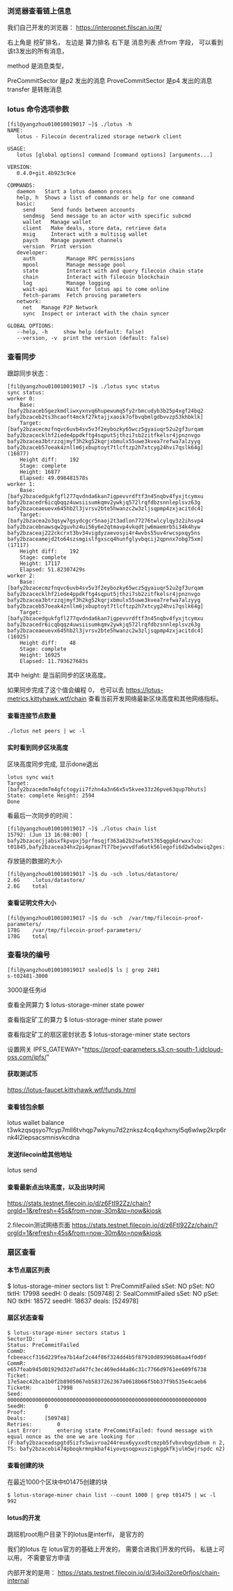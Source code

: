 
### 浏览器查看链上信息
我们自己开发的浏览器：
https://interopnet.filscan.io/#/

右上角是 挖矿排名， 
左边是 算力排名
右下是 消息列表 
点from 字段， 可以看到该t3发出的所有消息， 

method 是消息类型， 

PreCommitSector 是p2 发出的消息
ProveCommitSector 是p4 发出的消息
transfer 是转账消息


### lotus 命令选项参数
```
[fil@yangzhou010010019017 ~]$ ./lotus -h
NAME:
   lotus - Filecoin decentralized storage network client

USAGE:
   lotus [global options] command [command options] [arguments...]

VERSION:
   0.4.0+git.4b923c9ce

COMMANDS:
   daemon   Start a lotus daemon process
   help, h  Shows a list of commands or help for one command
   basic:
     send     Send funds between accounts
     sendmsg  Send message to an actor with specific subcmd
     wallet   Manage wallet
     client   Make deals, store data, retrieve data
     msig     Interact with a multisig wallet
     paych    Manage payment channels
     version  Print version
   developer:
     auth          Manage RPC permissions
     mpool         Manage message pool
     state         Interact with and query filecoin chain state
     chain         Interact with filecoin blockchain
     log           Manage logging
     wait-api      Wait for lotus api to come online
     fetch-params  Fetch proving parameters
   network:
     net   Manage P2P Network
     sync  Inspect or interact with the chain syncer

GLOBAL OPTIONS:
   --help, -h     show help (default: false)
   --version, -v  print the version (default: false)
```


### 查看同步
跟踪同步状态：
```
[fil@yangzhou010010019017 ~]$ ./lotus sync status
sync status:
worker 0:
	Base:	[bafy2bzaceb5gezkmdliwxyxnvq6hupewumq5fy2rbmcudyb3b25p4xgf24bq2 bafy2bzaceb2ts3hcaoft4mckf27ktajjxaoik7ofbvqbmlgdbvvzp53khbklk]
	Target:	[bafy2bzacecmzfnqvc6uvb4sv5v3f2eybozky65wcz5gyaiuqr52u2gf3urqam bafy2bzacecklhf2iede4ppdkftg4sqput5jthzi7sb2zitfkelsr4jpnznvgo bafy2bzacea3btrzzqjmyf3h2kg52kqrjxbmulx55uwe3kvea7refwa7alzyyg bafy2bzaceb57oeak4znllm6jxbuptoyt7tlcftzp2h7xtcyg24hvi7qslk64g] (16877)
	Height diff:	192
	Stage: complete
	Height: 16877
	Elapsed: 49.098481578s
worker 1:
	Base:	[bafy2bzacedgukfgfl277qvdnda6kan7igpevvrdftf3n45nqbv4fyxjtcymxu bafy2bzacedr6icqbqqz4uwsiisumkqmv2ywkjq572lrqfdbzsnnleplsvz63g bafy2bzaceaeuevx645hb2l3jvrsv2bte5hwanzc2w3zljsqpmp4zxjacitdc4]
	Target:	[bafy2bzacea2o3qsyw7gsydcgcr5naoj2t3adlon77276twlcylqy3z2ihsvp4 bafy2bzacebnawsqw2guvhz4ui56y6e2qtmavp4vkqdtjw6maemrb5i34k4hyw bafy2bzaceaj222ckcrxt3bv34vigdyzaevosyi4r4wvbs55uv4rwcspxqy5ns bafy2bzaceamejd2to64szsmgislfgxscq4hunfglyvbqcij2qpnnx7obg75xm] (17117)
	Height diff:	192
	Stage: complete
	Height: 17117
	Elapsed: 51.82307429s
worker 2:
	Base:	[bafy2bzacecmzfnqvc6uvb4sv5v3f2eybozky65wcz5gyaiuqr52u2gf3urqam bafy2bzacecklhf2iede4ppdkftg4sqput5jthzi7sb2zitfkelsr4jpnznvgo bafy2bzacea3btrzzqjmyf3h2kg52kqrjxbmulx55uwe3kvea7refwa7alzyyg bafy2bzaceb57oeak4znllm6jxbuptoyt7tlcftzp2h7xtcyg24hvi7qslk64g]
	Target:	[bafy2bzacedgukfgfl277qvdnda6kan7igpevvrdftf3n45nqbv4fyxjtcymxu bafy2bzacedr6icqbqqz4uwsiisumkqmv2ywkjq572lrqfdbzsnnleplsvz63g bafy2bzaceaeuevx645hb2l3jvrsv2bte5hwanzc2w3zljsqpmp4zxjacitdc4] (16925)
	Height diff:	48
	Stage: complete
	Height: 16925
	Elapsed: 11.793627683s
```
其中 height: 是当前同步的区块高度。

如果同步完成了这个值会编程 0， 
也可以去 https://lotus-metrics.kittyhawk.wtf/chain 查看当前开发网络最新区块高度和其他网络指标。


#### 查看连接节点数量
```
./lotus net peers | wc -l
```
#### 实时看到同步区块高度

区块高度同步完成, 显示done退出
```
lotus sync wait
Target: [bafy2bzacedm7m4gfctogyii7fzhn4a3n66x5v5kvee33z26pve63qup7bhuts]	State: complete	Height: 2594
Done
```

看最后一次同步的时间：
```
[fil@yangzhou010010019017 ~]$ ./lotus chain list
15792: (Jun 13 16:08:00) [ bafy2bzacecjjabsxfkpvpxj5prfmsqjf363a62b2swfmt5765qggkdrwxx7co: t01845,bafy2bzacea34hx2pi4pnax7t77bejwvvdfa6utk56legofi6d2w5wbwiq2ges: 
```

存放链的数据的大小
```
[fil@yangzhou010010019017 ~]$ du -sch .lotus/datastore/
2.6G	.lotus/datastore/
2.6G	total
```

#### 查看证明文件大小
```
[fil@yangzhou010010019017 ~]$ du -sch  /var/tmp/filecoin-proof-parameters/
178G	/var/tmp/filecoin-proof-parameters/
178G	total
```

### 查看块的编号
```
[fil@yangzhou010010019017 sealed]$ ls | grep 2481
s-t02481-3000
```
3000是任务id

查看全网算力
$ lotus-storage-miner state power

查看指定矿工的算力
$ lotus-storage-miner state power <miner>

查看指定矿工的扇区密封状态
$ lotus-storage-miner state sectors <miner>

设置网关
IPFS_GATEWAY="https://proof-parameters.s3.cn-south-1.jdcloud-oss.com/ipfs/"


#### 获取测试币
https://lotus-faucet.kittyhawk.wtf/funds.html

#### 查看钱包余额
lotus wallet balance t3wkzqsqsyo7fcyp7mll6tvhqp7wkynu7d2znksz4cq4qxhxnyl5q6wlwp2krp6rnk4l2lepsacsmnisvkcdna

#### 发送filecoin给其他地址
lotus send


#### 查看最新点出块高度，以及出块时间
https://stats.testnet.filecoin.io/d/z6FtI92Zz/chain?orgId=1&refresh=45s&from=now-30m&to=now&kiosk

2.filecoin测试网络页面
https://stats.testnet.filecoin.io/d/z6FtI92Zz/chain/?orgId=1&refresh=45s&from=now-30m&to=now&kiosk


### 扇区查看
#### 本节点扇区列表
$ lotus-storage-miner sectors list
1: PreCommitFailed	sSet: NO	pSet: NO	tktH: 17998	seedH: 0	deals: [509748]
2: SealCommitFailed	sSet: NO	pSet: NO	tktH: 18572	seedH: 18637	deals: [524978]	

#### 扇区状态查看
```
$ lotus-storage-miner sectors status 1
SectorID:	1
Status:	PreCommitFailed
CommD:		fcbeeaccf316d229fea7b14af2c44f86f324dd4b5f87910d89396b86aa4f0d0f
CommR:		e657feab945d01929d32d7ad47fc3ec469ed44a86c31c7766d9761ee609f6738
Ticket:		17e5aec42bca1b0f2b8905067eb5837262367a0618b66f5bb37f9b535e4caeb6
TicketH:		17998
Seed:		0000000000000000000000000000000000000000000000000000000000000000
SeedH:		0
Proof:
Deals:		[509748]
Retries:		0
Last Error:		entering state PreCommitFailed: found message with equal nonce as the one we are looking for (F:bafy2bzaceadspgtd5izfs5wivroa244reux6yyxxdtcmzpb5fvbxvbqydzbum n 2, TS: bafy2bzacebi474pboqkrmnpkbaf4iyovqsoqpxuszigkggkfkjulm5wjrspdc n2)
```

#### 查看创建的块
在最近1000个区块中t01475创建的块
```
$ lotus-storage-miner chain list --count 1000 | grep t01475 | wc -l
992
```


#### lotus的开发
跳班机root用户目录下的lotus是interfil， 是官方的

我们的lotus 在 lotus官方的基础上开发的， 需要合进我们开发的代码， 私链上可以用， 不需要官方申请

内部开发的是用：
https://stats.testnet.filecoin.io/d/3j4oi32ore0rfjos/chain-internal